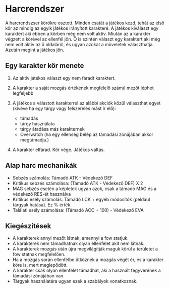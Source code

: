 # Harcrendszer

A harcrendszser körökre osztott. Minden csatát a játékos kezd, tehát az első kör az mindig az egyik játékos irányított karakteré. A játékos kiválaszt egy karaktert aki ebben a körben még nem volt aktív. Miután az a karakter végzett a körével az ellenfél jön. Ő is szintén választ egy karaktert aki még nem volt aktív az ő oldaláról, és ugyan azokat a műveletek választhatja. Azután megint a játékos jön.

## Egy karakter kör menete

1. Az aktív játékos választ egy nem fáradt karaktert.
2. A karakter a saját mozgás értékének megfelelő számú mezőt léphet legfeljebb
3. A játékos a válastott karakterrel az alábbi akciók közül választhat egyet (kivéve ha egy tárgy vagy felszerelés mást ír elő):
    - támadás
    - tárgy használata
    - tárgy átadása más karakternek
    - Overwatch (ha egy ellenség belép az támadási zónájában akkor megtámadja.)

4. A karakter elfárad. Kör vége. Játékos váltás.

## Alap harc mechanikák

- Sebzés számolás: Támadó ATK - Védekező DEF
- Kritikus sebzés számolása: (Támadó ATK - Védekező DEF) X 2
- MAG sebzés esetén a képletek ugyan azok, csak a támadó MAG és a védekező RES-ét használva
- Kritikus esély számolás: Támadó LCK + egyéb módosítók (például tárgyak hatása). Ez % érték.
- Találati esély számolása: (Támadó ACC + 100) - Védekező EVA

## Kiegészítések

- A karakterek annyi mezőt látnak, amennyi a fow statjuk.
- A karakterek nem támadhatnak olyan ellenfelet akit nem látnak.
- A karakterek mozgás után újra megvilágítják maguk körül a területet a fow statnak megfelelően.
- Ha a mozgás során ellenfélbe ütköznek a mozgás végét ér, és a karakter köre is, mert meglepődött.
- A karakter csak olyan ellenfelet támadhat, aki a használt fegyverének a támadási zónájában van.
- Tárgyak használatára ugyan ezek a szabályok vonatkoznak.
